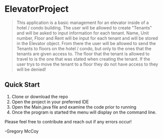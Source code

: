 # ElevatorProject

> This application is a basic management for an elevator inside of a hotel / condo building. The user will be allowed to create "Tenants" and will be   asked to input information for each tenant. Name, Unit number, Floor and Rent will be input for each tenant and will be stored in the Elevator         object. From there the user will be allowed to send the Tenants to floors on the hotel / condo, but only to the ones that the tenants are given       access to. The floor that the tenant is allowed to travel to is the one that was stated when creating the tenant. If the user trys to move the         tenant to a floor they do not have access to they will be denied! 

## Quick Start

1. Clone or download the repo
2. Open the project in your preferred IDE
3. Open the Main.java file and examine the code prior to running
4. Once the program is started the menu will display on the command line. 


Please feel free to contribute and reach out if any errors occur!

-Gregory McCoy
